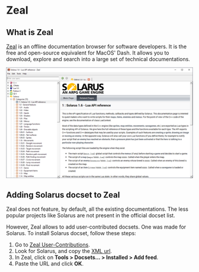 # Zeal

## What is Zeal

[Zeal](https://zealdocs.org/) is an offline documentation browser for software developers. It is the free and open-source equivalent for MacOS' Dash. It allows you to download, explore and search into a large set of technical documentations.

![Zeal window](images/zeal/screen_1.png)

## Adding Solarus docset to Zeal

Zeal does not feature, by default, all the existing documentations. The less popular projects like Solarus are not present in the official docset list.

However, Zeal allows to add user-contributed docsets. One was made for Solarus. To install Solarus docset, follow these steps:

1. Go to [Zeal User-Contributions](https://zealusercontributions.vercel.app).
2. Look for Solarus, and copy the [XML url](https://zealusercontributions.vercel.app/api/docsets/Solarus.xml).
3. In Zeal, click on **Tools > Docsets... > Installed > Add feed**.
4. Paste the URL and click **OK**.

